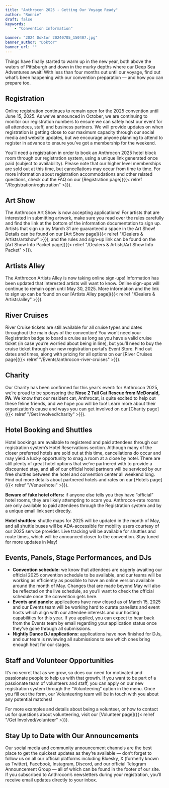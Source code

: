 ```yaml
---
title: "Anthrocon 2025 - Getting Our Voyage Ready"
author: "Ronnie"
draft: false
keywords:
    - "Convention Information"

banner: "2024 Doktor 20240705_150407.jpg"
banner_author: "Doktor"
banner_url: ""
---
```


Things have finally started to warm up in the new year, both above the waters of Pittsburgh and down in the murky depths where our Deep Sea Adventures await! With less than four months out until our voyage, find out what’s been happening with our convention preparation — and how you can prepare too.

## Registration

Online registration continues to remain open for the 2025 convention until June 15, 2025. As we’ve announced in October, we are continuing to monitor our registration numbers to ensure we can safely host our event for all attendees, staff, and business partners. We will provide updates on when registration is getting close to our maximum capacity through our social media and website updates, but we encourage anyone planning to attend to register in advance to ensure you’ve got a membership for the weekend.

You’ll need a registration in order to book an Anthrocon 2025 hotel block room through our registration system, using a unique link generated once paid (subject to availability). Please note that our higher level memberships are sold out at this time, but cancellations may occur from time to time. For more information about registration accommodations and other related questions, check out the FAQ on our [Registration page]({{< relref "/Registration/registration" >}}).

## Art Show

The Anthrocon Art Show is now accepting applications! For artists that are interested in submitting artwork, make sure you read over the rules carefully and find the link at the bottom of the information documentation to sign up. Artists that sign up by March 31 are guaranteed a space in the Art Show! Details can be found on our [Art Show page]({{< relref "/Dealers & Artists/artshow" >}}), and the rules and sign-up link can be found on the [Art Show Info Packet page]({{< relref "/Dealers & Artists/Art Show Info Packet" >}}).

## Artists Alley

The Anthrocon Artists Alley is now taking online sign-ups! Information has been updated that interested artists will want to know. Online sign-ups will continue to remain open until May 30, 2025. More information and the link to sign up can be found on our [Artists Alley page]({{< relref "/Dealers & Artists/alley" >}}).

## River Cruises

River Cruise tickets are still available for all cruise types and dates throughout the main days of the convention! You won’t need your Registration badge to board a cruise as long as you have a valid cruise ticket (in case you’re worried about being in line), but you’ll need to buy the cruise ticket through our new registration portal’s Event Store. Find out dates and times, along with pricing for all options on our [River Cruises page]({{< relref "/Events/anthrocon-river-cruises" >}}).

## Charity

Our Charity has been confirmed for this year’s event: for Anthrocon 2025, we’re proud to be sponsoring the **Nose 2 Tail Cat Rescue from McDonald, PA**. We know that our resident cat, Anthrocat, is quite excited to help out these feline friends, and we hope you will be too! Learn more about their organization’s cause and ways you can get involved on our [Charity page]({{< relref "/Get Involved/charity" >}}).

## Hotel Booking and Shuttles

Hotel bookings are available to registered and paid attendees through our registration system’s Hotel Reservations section. Although many of the closer preferred hotels are sold out at this time, cancellations do occur and may yield a lucky opportunity to snag a room at a close by hotel. There are still plenty of great hotel options that we’ve partnered with to provide a discounted stay, and all of our official hotel partners will be serviced by our free shuttles between the hotel and convention center all weekend long. Find out more details about partnered hotels and rates on our [Hotels page]({{< relref "/Venue/hotel" >}}).

**Beware of fake hotel offers:** if anyone else tells you they have “official” hotel rooms, they are likely attempting to scam you. Anthrocon-rate rooms are only available to paid attendees through the Registration system and by a unique email link sent directly.

**Hotel shuttles:** shuttle maps for 2025 will be updated in the month of May, and all shuttle buses will be ADA-accessible for mobility users courtesy of our 2025 service provider. Live tracking will be available for shuttles and route times, which will be announced closer to the convention. Stay tuned for more updates in May!

## Events, Panels, Stage Performances, and DJs

- **Convention schedule:** we know that attendees are eagerly awaiting our official 2025 convention schedule to be available, and our teams will be working as efficiently as possible to have an online version available around the month of May. Changes that are made beyond May will also be reflected on the live schedule, so you’ll want to check the official schedule once the convention gets here.
- **Events and panels:** applications have now closed as of March 15, 2025 and our Events team will be working hard to curate panelists and event hosts which align with our attendee interests and our hosting capabilities for this year. If you applied, you can expect to hear back from the Events team by email regarding your application status once they’ve gone through all submissions.
- **Nightly Dance DJ applications:** applications have now finished for DJs, and our team is reviewing all submissions to see which ones bring enough heat for our stages.

## Staff and Volunteer Opportunities

It’s no secret that as we grow, so does our need for motivated and passionate people to help us with that growth. If you want to be part of a passionate team of volunteers and staff, you can apply on our new registration system through the “Volunteering” option in the menu. Once you fill out the form, our Volunteering team will be in touch with you about any potential matches!

For more examples and details about being a volunteer, or how to contact us for questions about volunteering, visit our [Volunteer page]({{< relref "/Get Involved/volunteer" >}}).

## Stay Up to Date with Our Announcements

Our social media and community announcement channels are the best place to get the quickest updates as they’re available — don’t forget to follow us on all our official platforms including Bluesky, X (formerly known as Twitter), Facebook, Instagram, Discord, and our official Telegram Announcement Group — all of which can be found in the footer of our site. If you subscribed to Anthrocon’s newsletters during your registration, you’ll receive email updates directly to your inbox.
